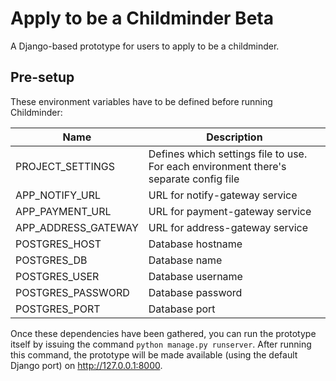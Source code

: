 # Apply to be a Childminder Beta

A Django-based prototype for users to apply to be a childminder.

## Pre-setup

These environment variables have to be defined before running Childminder:


| Name                | Description                                                                           |
| ------------------- | ------------------------------------------------------------------------------------- |
| PROJECT_SETTINGS    | Defines which settings file to use. For each environment there's separate config file |
| APP_NOTIFY_URL      | URL for notify-gateway service                                                        |
| APP_PAYMENT_URL     | URL for payment-gateway service                                                       |
| APP_ADDRESS_GATEWAY | URL for address-gateway service                                                       |
| POSTGRES_HOST       | Database hostname                                                                     |
| POSTGRES_DB         | Database name                                                                         |
| POSTGRES_USER       | Database username                                                                     |
| POSTGRES_PASSWORD   | Database password                                                                     |
| POSTGRES_PORT       | Database port                                                                         |


Once these dependencies have been gathered, you can run the prototype itself by issuing the command `python manage.py runserver`. After running this command, the prototype will be made available (using the default Django port) on http://127.0.0.1:8000.
